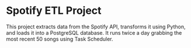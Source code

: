 # Spotify ETL Project
This project extracts data from the Spotify API, transforms it using Python, and loads it into a PostgreSQL database. It runs twice a day grabbing the most recent 50 songs using Task Scheduler.
